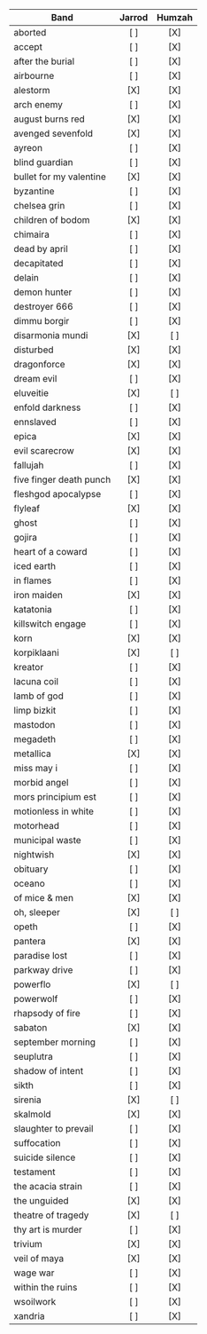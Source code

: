 |Band                                     | Jarrod | Humzah |
|-----------------------------------------|:------:|:------:|
|aborted                                  |  [ ]   |  [X]   |
|accept                                   |  [ ]   |  [X]   |
|after the burial                         |  [ ]   |  [X]   |
|airbourne                                |  [ ]   |  [X]   |
|alestorm                                 |  [X]   |  [X]   |
|arch enemy                               |  [ ]   |  [X]   |
|august burns red                         |  [X]   |  [X]   |
|avenged sevenfold                        |  [X]   |  [X]   |
|ayreon                                   |  [ ]   |  [X]   |
|blind guardian                           |  [ ]   |  [X]   |
|bullet for my valentine                  |  [X]   |  [X]   |
|byzantine                                |  [ ]   |  [X]   |
|chelsea grin                             |  [ ]   |  [X]   |
|children of bodom                        |  [X]   |  [X]   |
|chimaira                                 |  [ ]   |  [X]   |
|dead by april                            |  [ ]   |  [X]   |
|decapitated                              |  [ ]   |  [X]   |
|delain                                   |  [ ]   |  [X]   |
|demon hunter                             |  [ ]   |  [X]   |
|destroyer 666                            |  [ ]   |  [X]   |
|dimmu borgir                             |  [ ]   |  [X]   |
|disarmonia mundi                         |  [X]   |  [ ]   |
|disturbed                                |  [X]   |  [X]   |
|dragonforce                              |  [X]   |  [X]   |
|dream evil                               |  [ ]   |  [X]   |
|eluveitie                                |  [X]   |  [ ]   |
|enfold darkness                          |  [ ]   |  [X]   |
|ennslaved                                |  [ ]   |  [X]   |
|epica                                    |  [X]   |  [X]   |
|evil scarecrow                           |  [X]   |  [X]   |
|fallujah                                 |  [ ]   |  [X]   |
|five finger death punch                  |  [X]   |  [X]   |
|fleshgod apocalypse                      |  [ ]   |  [X]   |
|flyleaf                                  |  [X]   |  [X]   |
|ghost                                    |  [ ]   |  [X]   |
|gojira                                   |  [ ]   |  [X]   |
|heart of a coward                        |  [ ]   |  [X]   |
|iced earth                               |  [ ]   |  [X]   |
|in flames                                |  [ ]   |  [X]   |
|iron maiden                              |  [X]   |  [X]   |
|katatonia                                |  [ ]   |  [X]   |
|killswitch engage                        |  [ ]   |  [X]   |
|korn                                     |  [X]   |  [X]   |
|korpiklaani                              |  [X]   |  [ ]   |
|kreator                                  |  [ ]   |  [X]   |
|lacuna coil                              |  [ ]   |  [X]   |
|lamb of god                              |  [ ]   |  [X]   |
|limp bizkit                              |  [ ]   |  [X]   |
|mastodon                                 |  [ ]   |  [X]   |
|megadeth                                 |  [ ]   |  [X]   |
|metallica                                |  [X]   |  [X]   |
|miss may i                               |  [ ]   |  [X]   |
|morbid angel                             |  [ ]   |  [X]   |
|mors principium est                      |  [ ]   |  [X]   |
|motionless in white                      |  [ ]   |  [X]   |
|motorhead                                |  [ ]   |  [X]   |
|municipal waste                          |  [ ]   |  [X]   |
|nightwish                                |  [X]   |  [X]   |
|obituary                                 |  [ ]   |  [X]   |
|oceano                                   |  [ ]   |  [X]   |
|of mice & men                            |  [X]   |  [X]   |
|oh, sleeper                              |  [X]   |  [ ]   |
|opeth                                    |  [ ]   |  [X]   |
|pantera                                  |  [X]   |  [X]   |
|paradise lost                            |  [ ]   |  [X]   |
|parkway drive                            |  [ ]   |  [X]   |
|powerflo                                 |  [X]   |  [ ]   |
|powerwolf                                |  [ ]   |  [X]   |
|rhapsody of fire                         |  [ ]   |  [X]   |
|sabaton                                  |  [X]   |  [X]   |
|september morning                        |  [ ]   |  [X]   |
|seuplutra                                |  [ ]   |  [X]   |
|shadow of intent                         |  [ ]   |  [X]   |
|sikth                                    |  [ ]   |  [X]   |
|sirenia                                  |  [X]   |  [ ]   |
|skalmold                                 |  [X]   |  [X]   |
|slaughter to prevail                     |  [ ]   |  [X]   |
|suffocation                              |  [ ]   |  [X]   |
|suicide silence                          |  [ ]   |  [X]   |
|testament                                |  [ ]   |  [X]   |
|the acacia strain                        |  [ ]   |  [X]   |
|the unguided                             |  [X]   |  [X]   |
|theatre of tragedy                       |  [X]   |  [ ]   |
|thy art is murder                        |  [ ]   |  [X]   |
|trivium                                  |  [X]   |  [X]   |
|veil of maya                             |  [X]   |  [X]   |
|wage war                                 |  [ ]   |  [X]   |
|within the ruins                         |  [ ]   |  [X]   |
|wsoilwork                                |  [ ]   |  [X]   |
|xandria                                  |  [ ]   |  [X]   |
